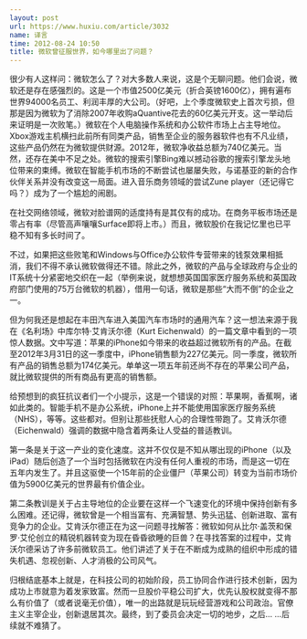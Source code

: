 ```yaml
---
layout: post
url: https://www.huxiu.com/article/3032
name: 译言
time: 2012-08-24 10:50
title: 微软曾征服世界，如今哪里出了问题？
---
```

很少有人这样问：微软怎么了？对大多数人来说，这是个无聊问题。他们会说，微软还是存在感强烈的。这是一个市值2500亿美元（折合英镑1600亿），拥有遍布世界94000名员工、利润丰厚的大公司。（好吧，上个季度微软史上首次亏损，但那是因为微软为了消除2007年收购aQuantive花去的60亿美元开支。这一举动后来证明是一次败笔。）微软在个人电脑操作系统和办公软件市场上占主导地位。Xbox游戏主机横扫此前所有同类产品，销售至企业的服务器软件也有不凡业绩，这些产品仍然在为微软提供财源。2012年，微软净收益总额为740亿美元。当然，还存在美中不足之处。微软的搜索引擎Bing难以撼动谷歌的搜索引擎龙头地位带来的束缚。微软在智能手机市场的不断尝试也屡屡失败，与诺基亚的新的合作伙伴关系并没有改变这一局面。进入音乐商务领域的尝试Zune player（还记得它吗？）成为了一个尴尬的闹剧。

在社交网络领域，微软对脸谱网的适度持有是其仅有的成功。在商务平板市场还是零占有率（尽管高声嚷嚷Surface即将上市。）而且，微软股价在我记忆里也已平稳不知有多长时间了。

不过，如果把这些败笔和Windows与Office办公软件专营带来的钱泵效果相抵消，我们不得不承认微软做得还不错。除此之外，微软的产品与全球政府与企业的IT系统十分紧密地交织在一起（举例来说，就想想英国国家医疗服务系统和英国政府部门使用的75万台微软的机器），借用一句话，微软是那些“大而不倒”的企业之一。

但为何我还是想起在丰田汽车进入美国汽车市场时的通用汽车？这一想法来源于我在《名利场》中库尔特·艾肯沃尔德（Kurt Eichenwald）的一篇文章中看到的一项惊人数据。文中写道：苹果的iPhone如今带来的收益超过微软所有的产品。在截至2012年3月31日的这一季度中，iPhone销售额为227亿美元。同一季度，微软所有产品的销售总额为174亿美元。单单这一项五年前还尚不存在的苹果公司产品，就比微软提供的所有商品有更高的销售额。

给预想到的疯狂抗议者们一个小提示，这是一个错误的对照：苹果啊，香蕉啊，诸如此类的。智能手机不是办公系统，iPhone上并不能使用国家医疗服务系统（NHS），等等。这些都对。但别让那些抚慰人心的合理性带跑了。艾肯沃尔德（Eichenwald）强调的数据中隐含着两条让人受益的普适教训。

第一条是关于这一产业的变化速度。这并不仅仅是不知从哪出现的iPhone（以及iPad）随后创造了一个当时包括微软在内没有任何人重视的市场，而是这一切在五年内发生了。并且这驱使一个15年前的企业僵尸（苹果公司）转变为当前市场价值为5900亿美元的世界最有价值企业。

第二条教训是关于占主导地位的企业要在这样一个飞速变化的环境中保持创新有多么困难。还记得，微软曾是一个相当富有、充满智慧、势头迅猛、创新进取、富有竞争力的企业。艾肯沃尔德正在为这一问题寻找解答：微软如何从比尔·盖茨和保罗·艾伦创立的精锐机器转变为现在昏昏欲睡的巨兽？在寻找答案的过程中，艾肯沃尔德采访了许多前微软员工。他们讲述了关于在不断成为成熟的组织中形成的错失机遇、忽视创新、人才消极的公司风气。

归根结底基本上就是，在科技公司的初始阶段，员工协同合作进行技术创新，因为成功上市就意为着发家致富。然而一旦股价平稳公司扩大，优先认股权就变得不那么有价值了（或者说毫无价值），唯一的出路就是玩玩经营游戏和公司政治。官僚主义主宰企业，创新退居其次。最终，到了委员会决定一切的地步，之后... ...后续就不难猜了。

